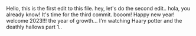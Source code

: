 Hello, this is the first edit to this file.
hey, let's do the second edit..
hola, you already know! It's time for the third commit. booom!
Happy new year! welcome 2023!!! the year of growth...
I'm watching Haary potter and the deathly hallows part 1..


